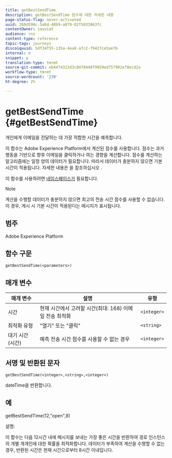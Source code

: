 ```yaml
---
title: getBestSendTime
description: getBestSendTime 함수에 대한 자세한 내용
page-status-flag: never-activated
uuid: 269d590c-5a6d-40b9-a879-02f5033863fc
contentOwner: sauviat
audience: rns
content-type: reference
topic-tags: journeys
discoiquuid: 5df34f55-135a-4ea8-afc2-f9427ce5ae7b
internal: n
snippet: y
translation-type: tm+mt
source-git-commit: eb4474313d3c0470448f9959ed757902ef0ecd2a
workflow-type: tm+mt
source-wordcount: '239'
ht-degree: 2%

---
```



# getBestSendTime {#getBestSendTime}

개인에게 이메일을 전달하는 데 가장 적합한 시간을 예측합니다.

이 함수는 Adobe Experience Platform에서 계산된 점수를 사용합니다. 점수는 과거 행동을 기반으로 향후 이메일을 클릭하거나 여는 경향을 계산합니다. 점수를 계산하는 알고리즘에는 일정 양의 데이터가 필요합니다. 따라서 데이터가 충분하지 않으면 기본 시간이 적용됩니다. 자세한 내용은 을 참조하십시오 [](../building-journeys/wait-activity.md).

이 함수를 사용하려면 [네임스페이스가](../event/selecting-the-namespace.md) 필요합니다.

>[!NOTE]
>
>계산을 수행할 데이터가 충분하지 않으면 최고의 전송 시간 점수를 사용할 수 없습니다. 이 경우, 게시 시 기본 시간이 적용된다는 메시지가 표시됩니다.

## 범주

Adobe Experience Platform

## 함수 구문

`getBestSendTime(<parameters>)`

## 매개 변수

| 매개 변수 | 설명 | 유형 |
|--- |--- |--- |
| 시간 | 현재 시간에서 고려할 시간(최대: 168) 이메일 전송 최적화 | `<integer>` |
| 최적화 유형 | &quot;열기&quot; 또는 &quot;클릭&quot; | `<string>` |
| 대기 시간(시간) | 예측 전송 시간 점수를 사용할 수 없는 경우 | `<integer>` |

## 서명 및 반환된 문자

`getBestSendTime(<integer>,<string>,<integer>)`

dateTime을 반환합니다.

## 예

getBestSendTime(12,&quot;open&quot;,8)

설명:

이 함수는 다음 12시간 내에 메시지를 보내는 가장 좋은 시간을 반환하여 경로 인스턴스의 개별 개개인에 대한 확률을 최적화합니다. 데이터가 부족하여 계산을 수행할 수 없는 경우, 반환된 시간은 현재 시간으로부터 8시간 이내입니다.
